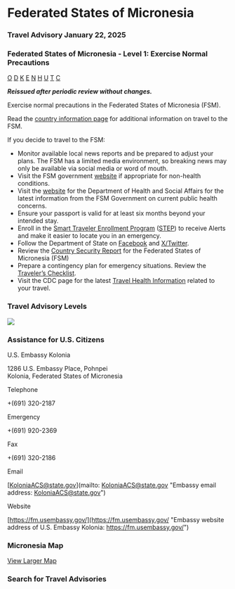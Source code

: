 # Federated States of Micronesia

### Travel Advisory January 22, 2025

### Federated States of Micronesia - Level 1: Exercise Normal Precautions

[O](javascript:void(0); "Tool Tip: Other")
[D](javascript:void(0); "Tool Tip: Wrongful Detention")
[K](javascript:void(0); "Tool Tip: Kidnap and Hostage")
[E](javascript:void(0); "Tool Tip: Event")
[N](javascript:void(0); "Tool Tip: Disaster")
[H](javascript:void(0); "Tool Tip: Health")
[U](javascript:void(0); "Tool Tip: Civil Unrest")
[T](javascript:void(0); "Tool Tip: Terrorism")
[C](javascript:void(0); "Tool Tip: Crimes")

***Reissued after periodic review without changes.***

Exercise normal precautions in the Federated States of Micronesia (FSM).

Read the [country information page](https://travel.state.gov/content/travel/en/international-travel/International-Travel-Country-Information-Pages/FederatedStatesOfMicronesia.html) for additional information on travel to the FSM.

If you decide to travel to the FSM:

* Monitor available local news reports and be prepared to adjust your plans. The FSM has a limited media environment, so breaking news may only be available via social media or word of mouth.
* Visit the FSM government [website](https://gov.fm/) if appropriate for non-health conditions.
* Visit the [website](https://hsa.gov.fm/) for the Department of Health and Social Affairs for the latest information from the FSM Government on current public health concerns.
* Ensure your passport is valid for at least six months beyond your intended stay.
* Enroll in the [Smart Traveler Enrollment Program](https://step.state.gov/step/) ([STEP](https://step.state.gov/step/)) to receive Alerts and make it easier to locate you in an emergency.
* Follow the Department of State on [Facebook](https://www.facebook.com/statedept/) and [X/Twitter](https://x.com/StateDept).
* Review the [Country Security Report](https://www.osac.gov/Content/Report/f4685b02-eea6-46a9-8b0d-1cc0fda2e5cc) for the Federated States of Micronesia (FSM)
* Prepare a contingency plan for emergency situations. Review the [Traveler’s Checklist](https://travel.state.gov/content/passports/en/go/checklist.html).
* Visit the CDC page for the latest [Travel Health Information](https://travel.state.gov/content/travel/en/international-travel/International-Travel-Country-Information-Pages/Micronesia.html#ExternalPopup) related to your travel.

### Travel Advisory Levels

[![](/content/dam/NEWTravelAssets/images/travel-levelv2.svg)](/content/travel/en/international-travel/before-you-go/about-our-new-products.html "Travel Advisory Levels")

### Assistance for U.S. Citizens

U.S. Embassy Kolonia

1286 U.S. Embassy Place, Pohnpei  
Kolonia, Federated States of Micronesia

Telephone

+(691) 320-2187

Emergency

+(691) 920-2369

Fax

+(691) 320-2186

Email

[KoloniaACS@state.gov](mailto: KoloniaACS@state.gov "Embassy email address: KoloniaACS@state.gov")

Website

[https://fm.usembassy.gov/](https://fm.usembassy.gov/ "Embassy website address of U.S. Embassy Kolonia: https://fm.usembassy.gov/")

### Micronesia Map

[View Larger Map](https://travelmaps.state.gov/TSGMap/?extent=149.510016299,2.855539036,165.467833211,11.156624106 "Map of Micronesia")



### Search for Travel Advisories